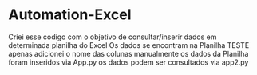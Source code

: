 # Automation-Excel
Criei esse codigo com o objetivo de consultar/inserir dados em determinada planilha do Excel
Os dados se encontram na Planilha TESTE
apenas adicionei o nome das colunas manualmente
os dados da Planilha foram inseridos via App.py
os dados podem ser consultados via app2.py

